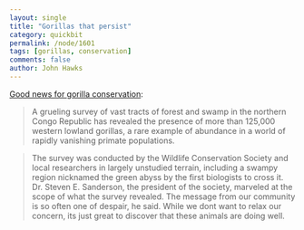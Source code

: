 ```yaml
---
layout: single 
title: "Gorillas that persist" 
category: quickbit
permalink: /node/1601
tags: [gorillas, conservation] 
comments: false 
author: John Hawks 
---
```


<a href="http://www.nytimes.com/2008/08/05/science/05apes.html">Good news for gorilla conservation</a>: 

<blockquote>A grueling survey of vast tracts of forest and swamp in the northern Congo Republic has revealed the presence of more than 125,000 western lowland gorillas, a rare example of abundance in a world of rapidly vanishing primate populations.</blockquote>

<blockquote>The survey was conducted by the Wildlife Conservation Society and local researchers in largely unstudied terrain, including a swampy region nicknamed the green abyss by the first biologists to cross it. Dr. Steven E. Sanderson, the president of the society, marveled at the scope of what the survey revealed. The message from our community is so often one of despair, he said. While we dont want to relax our concern, its just great to discover that these animals are doing well.</blockquote>




